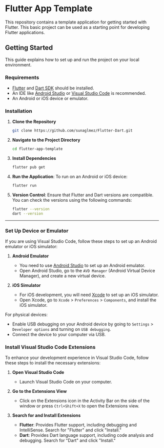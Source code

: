 # Flutter App Template

This repository contains a template application for getting started with Flutter. This basic project can be used as a starting point for developing Flutter applications.

## Getting Started

This guide explains how to set up and run the project on your local environment.

### Requirements

- [Flutter](https://flutter.dev/docs/get-started/install) and [Dart SDK](https://dart.dev/get-dart) should be installed.
- An IDE like [Android Studio](https://developer.android.com/studio) or [Visual Studio Code](https://code.visualstudio.com/) is recommended.
- An Android or iOS device or emulator.

### Installation

1. **Clone the Repository**

   ```bash
   git clone https://github.com/sunaglmez/Flutter-Dart.git
2. **Navigate to the Project Directory**
   ```bash
   cd flutter-app-template
3. **Install Dependencies**
   ```bash
   flutter pub get

4. **Run the Application**:
To run on an Android or iOS device:
   ```bash
   flutter run

6. **Version Control**:
Ensure that Flutter and Dart versions are compatible. You can check the versions using the following commands:
   ```bash
   flutter --version
   dart --version
---
### Set Up Device or Emulator

If you are using Visual Studio Code, follow these steps to set up an Android emulator or iOS simulator:

1. **Android Emulator**
   - You need to use [Android Studio](https://developer.android.com/studio) to set up an Android emulator.
   - Open Android Studio, go to the `AVD Manager` (Android Virtual Device Manager), and create a new virtual device.

2. **iOS Simulator**
   - For iOS development, you will need [Xcode](https://developer.apple.com/xcode/) to set up an iOS simulator.
   - Open Xcode, go to `Xcode` > `Preferences` > `Components`, and install the iOS simulator.

For physical devices:

- Enable USB debugging on your Android device by going to `Settings` > `Developer options` and turning on `USB debugging`.
- Connect the device to your computer via USB.

### Install Visual Studio Code Extensions

To enhance your development experience in Visual Studio Code, follow these steps to install the necessary extensions:

1. **Open Visual Studio Code**
   - Launch Visual Studio Code on your computer.

2. **Go to the Extensions View**
   - Click on the Extensions icon in the Activity Bar on the side of the window or press `Ctrl+Shift+X` to open the Extensions view.

3. **Search for and Install Extensions**
   - **Flutter**: Provides Flutter support, including debugging and IntelliSense. Search for "Flutter" and click "Install."
   - **Dart**: Provides Dart language support, including code analysis and debugging. Search for "Dart" and click "Install."


